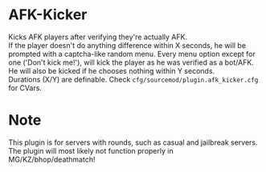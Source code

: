 # AFK-Kicker
Kicks AFK players after verifying they're actually AFK.  
If the player doesn't do anything difference within X seconds, he will be prompted with a captcha-like random menu. Every menu option except for one ('Don't kick me!'), will kick the player as he was verified as a bot/AFK. He will also be kicked if he chooses nothing within Y seconds.  
Durations (X/Y) are definable. Check `cfg/sourcemod/plugin.afk_kicker.cfg` for CVars.

# Note
This plugin is for servers with rounds, such as casual and jailbreak servers.  
The plugin will most likely not function properly in MG/KZ/bhop/deathmatch!

